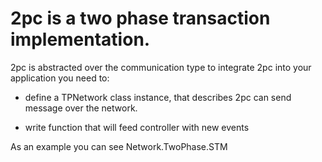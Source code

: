 # 2pc is a two phase transaction implementation.

2pc is abstracted over the communication type to integrate
2pc into your application you need to:

  * define a TPNetwork class instance, that describes 2pc 
    can send message over the network.

  * write function that will feed controller with new events

As an example you can see Network.TwoPhase.STM



